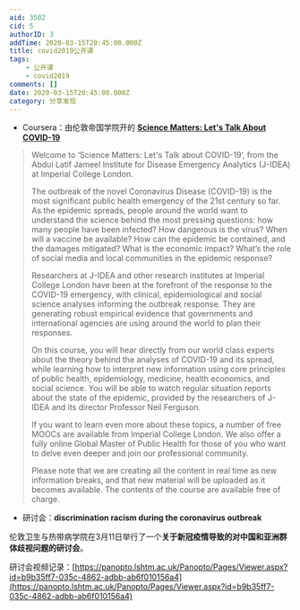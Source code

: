 ```yaml
---
aid: 3502
cid: 5
authorID: 3
addTime: 2020-03-15T20:45:00.000Z
title: covid2019公开课
tags:
    - 公开课
    - covid2019
comments: []
date: 2020-03-15T20:45:00.000Z
category: 分享发现
---
```


*   Coursera：由伦敦帝国学院开的 [**Science Matters: Let's Talk About COVID-19**](https://www.coursera.org/learn/covid-19)

> Welcome to ‘Science Matters: Let's Talk about COVID-19’, from the Abdul Latif Jameel Institute for Disease Emergency Analytics (J-IDEA) at Imperial College London.
> 
> The outbreak of the novel Coronavirus Disease (COVID-19) is the most significant public health emergency of the 21st century so far. As the epidemic spreads, people around the world want to understand the science behind the most pressing questions: how many people have been infected? How dangerous is the virus? When will a vaccine be available? How can the epidemic be contained, and the damages mitigated? What is the economic impact? What’s the role of social media and local communities in the epidemic response?
> 
> Researchers at J-IDEA and other research institutes at Imperial College London have been at the forefront of the response to the COVID-19 emergency, with clinical, epidemiological and social science analyses informing the outbreak response. They are generating robust empirical evidence that governments and international agencies are using around the world to plan their responses.
> 
> On this course, you will hear directly from our world class experts about the theory behind the analyses of COVID-19 and its spread, while learning how to interpret new information using core principles of public health, epidemiology, medicine, health economics, and social science. You will be able to watch regular situation reports about the state of the epidemic, provided by the researchers of J-IDEA and its director Professor Neil Ferguson.
> 
> If you want to learn even more about these topics, a number of free MOOCs are available from Imperial College London. We also offer a fully online Global Master of Public Health for those of you who want to delve even deeper and join our professional community.
> 
> Please note that we are creating all the content in real time as new information breaks, and that new material will be uploaded as it becomes available. The contents of the course are available free of charge.

*   研讨会：**discrimination racism during the coronavirus outbreak**

伦敦卫生与热带病学院在3月11日举行了一个**关于新冠疫情导致的对中国和亚洲群体歧视问题的研讨会**。

研讨会视频记录：[https://panopto.lshtm.ac.uk/Panopto/Pages/Viewer.aspx?id=b9b35ff7-035c-4862-adbb-ab6f010156a4](https://panopto.lshtm.ac.uk/Panopto/Pages/Viewer.aspx?id=b9b35ff7-035c-4862-adbb-ab6f010156a4)
